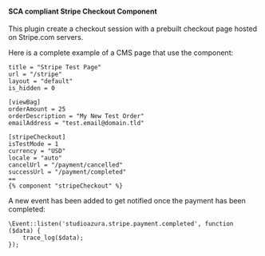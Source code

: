 #### SCA compliant Stripe Checkout Component

This plugin create a checkout session with a prebuilt checkout page hosted on Stripe.com servers.

Here is a complete example of a CMS page that use the component:

```
title = "Stripe Test Page"
url = "/stripe"
layout = "default"
is_hidden = 0

[viewBag]
orderAmount = 25
orderDescription = "My New Test Order"
emailAddress = "test.email@domain.tld"

[stripeCheckout]
isTestMode = 1
currency = "USD"
locale = "auto"
cancelUrl = "/payment/cancelled"
successUrl = "/payment/completed"
==
{% component "stripeCheckout" %}
```

A new event has been added to get notified once the payment has been completed:

    \Event::listen('studioazura.stripe.payment.completed', function ($data) {
        trace_log($data);
    });

